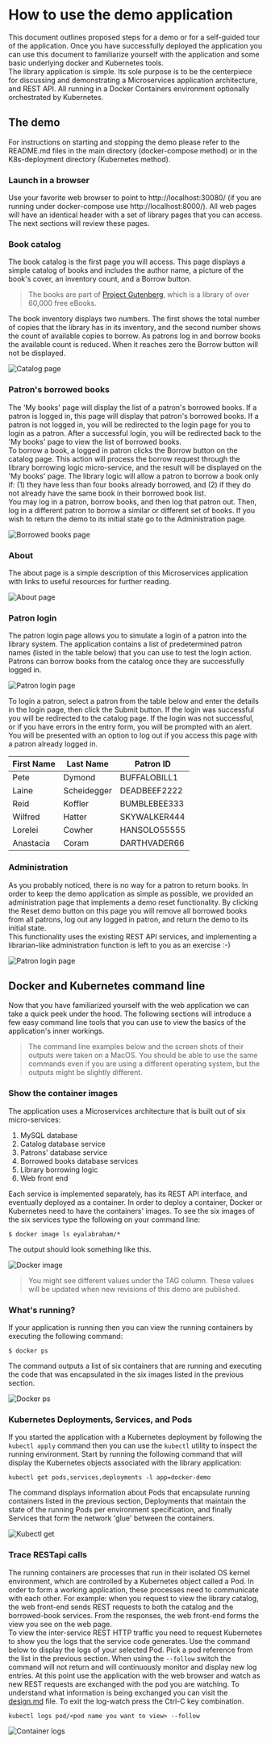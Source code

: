 # How to use the demo application

This document outlines proposed steps for a demo or for a self-guided tour of the application. Once you have successfully deployed the application you can use this document to familiarize yourself with the application and some basic underlying docker and Kubernetes tools.  
The library application is simple. Its sole purpose is to be the centerpiece for discussing and demonstrating a Microservices application architecture, and REST API. All running in a Docker Containers environment optionally orchestrated by Kubernetes.

## The demo

For instructions on starting and stopping the demo please refer to the README.md files in the main directory (docker-compose method) or in the K8s-deployment directory (Kubernetes method).

### Launch in a browser

Use your favorite web browser to point to http://localhost:30080/ (if you are running under docker-compose use http://localhost:8000/). All web pages will have an identical header with a set of library pages that you can access. The next sections will review these pages.

### Book catalog

The book catalog is the first page you will access. This page displays a simple catalog of books and includes the author name, a picture of the book's cover, an inventory count, and a Borrow button.

> The books are part of [Project Gutenberg](https://www.gutenberg.org), which is a library of over 60,000 free eBooks.

The book inventory displays two numbers. The first shows the total number of copies that the library has in its inventory, and the second number shows the count of available copies to borrow. As patrons log in and borrow books the available count is reduced. When it reaches zero the Borrow button will not be displayed.

![Catalog page](image/catalog.png)

### Patron's borrowed books

The 'My books' page will display the list of a patron's borrowed books. If a patron is logged in, this page will display that patron's borrowed books. If a patron is not logged in, you will be redirected to the login page for you to login as a patron. After a successful login, you will be redirected back to the 'My books' page to view the list of borrowed books.  
To borrow a book, a logged in patron clicks the Borrow button on the catalog page. This action will process the borrow request through the library borrowing logic micro-service, and the result will be displayed on the 'My books' page. The library logic will allow a patron to borrow a book only if: (1) they have less than four books already borrowed, and (2) if they do not already have the same book in their borrowed book list.  
You may log in a patron, borrow books, and then log that patron out. Then, log in a different patron to borrow a similar or different set of books. If you wish to return the demo to its initial state go to the Administration page.

![Borrowed books page](image/mybooks.png)

### About

The about page is a simple description of this Microservices application with links to useful resources for further reading.

![About page](image/about.png)

### Patron login

The patron login page allows you to simulate a login of a patron into the library system. The application contains a list of predetermined patron names (listed in the table below) that you can use to test the login action. Patrons can borrow books from the catalog once they are successfully logged in.

![Patron login page](image/login.png)

To login a patron, select a patron from the table below and enter the details in the login page, then click the Submit button. If the login was successful you will be redirected to the catalog page. If the login was not successful, or if you have errors in the entry form, you will be prompted with an alert. You will be presented with an option to log out if you access this page with a patron already logged in.

| First Name | Last Name   | Patron ID    |
|------------|-------------|--------------|
| Pete       | Dymond      | BUFFALOBILL1 |
| Laine      | Scheidegger | DEADBEEF2222 |
| Reid       | Koffler     | BUMBLEBEE333 |
| Wilfred    | Hatter      | SKYWALKER444 |
| Lorelei    | Cowher      | HANSOLO55555 |
| Anastacia  | Coram       | DARTHVADER66 |

### Administration

As you probably noticed, there is no way for a patron to return books. In order to keep the demo application as simple as possible, we provided an administration page that implements a demo reset functionality. By clicking the Reset demo button on this page you will remove all borrowed books from all patrons, log out any logged in patron, and return the demo to its initial state.  
This functionality uses the existing REST API services, and implementing a librarian-like administration function is left to you as an exercise :-)

![Patron login page](image/login.png)

## Docker and Kubernetes command line

Now that you have familiarized yourself with the web application we can take a quick peek under the hood. The following sections will introduce a few easy command line tools that you can use to view the basics of the application's inner workings.

> The command line examples below and the screen shots of their outputs were taken on a MacOS. You should be able to use the same commands even if you are using a different operating system, but the outputs might be slightly different.

### Show the container images

The application uses a Microservices architecture that is built out of six micro-services:

1. MySQL database
2. Catalog database service
3. Patrons' database service
4. Borrowed books database services
5. Library borrowing logic
6. Web front end

Each service is implemented separately, has its REST API interface, and eventually deployed as a container. In order to deploy a container, Docker or Kubernetes need to have the containers' images. To see the six images of the six services type the following on your command line:

```
$ docker image ls eyalabraham/*
```

The output should look something like this.

![Docker image](image/docker-images.png)

> You might see different values under the TAG column. These values will be updated when new revisions of this demo are published.

### What's running?

If your application is running then you can view the running containers by executing the following command:

```
$ docker ps
```

The command outputs a list of six containers that are running and executing the code that was encapsulated in the six images listed in the previous section.

![Docker ps](image/docker-ps.png)

### Kubernetes Deployments, Services, and Pods

If you started the application with a Kubernetes deployment by following the ```kubectl apply``` command then you can use the ```kubectl``` utility to inspect the running environment. Start by running the following command that will display the Kubernetes objects associated with the library application:

```
kubectl get pods,services,deployments -l app=docker-demo
```

The command displays information about Pods that encapsulate running containers listed in the previous section, Deployments that maintain the state of the running Pods per environment specification, and finally Services that form the network 'glue' between the containers.

![Kubectl get](image/kubectl-get.png)

### Trace RESTapi calls

The running containers are processes that run in their isolated OS kernel environment, which are controlled by a Kubernetes object called a Pod. In order to form a working application, these processes need to communicate with each other. For example: when you request to view the library catalog, the web front-end sends REST requests to both the catalog and the borrowed-book services. From the responses, the web front-end forms the view you see on the web page.  
To view the inter-service REST HTTP traffic you need to request Kubernetes to show you the logs that the service code generates. Use the command below to display the logs of your selected Pod. Pick a pod reference from the list in the previous section. When using the ```--follow``` switch the command will not return and will continuously monitor and display new log entries. At this point use the application with the web browser and watch as new REST requests are exchanged with the pod you are watching. To understand what information is being exchanged you can visit the [design.md](design.md) file. To exit the log-watch press the Ctrl-C key combination.

```
kubectl logs pod/<pod name you want to view> --follow
```

![Container logs](image/kubectl-logs-follow.png)
